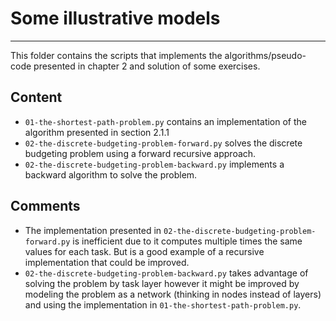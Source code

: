 # Some illustrative models
------------------------------------------------

This folder contains the scripts that implements the algorithms/pseudo-code presented in chapter 2 and solution of some exercises. 

## Content

+ `01-the-shortest-path-problem.py` contains an implementation of the algorithm presented in section 2.1.1
+ `02-the-discrete-budgeting-problem-forward.py` solves the discrete budgeting problem using a forward recursive approach.
+ `02-the-discrete-budgeting-problem-backward.py` implements a backward algorithm to solve the problem. 

## Comments

+ The implementation presented in `02-the-discrete-budgeting-problem-forward.py` is inefficient due to it computes multiple times the same values for each task. But is a good example of a recursive implementation that could be improved.
+ `02-the-discrete-budgeting-problem-backward.py` takes advantage of solving the problem by task layer however it might be improved by modeling the problem as a network (thinking in nodes instead of layers) and using the implementation in `01-the-shortest-path-problem.py`.
